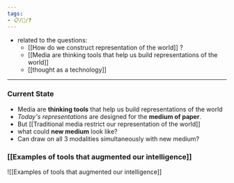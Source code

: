 ```yaml
---
tags:
- 📋/🌱/❓
---
```


- related to the questions:
	- [[How do we construct representation of the world]] ?
	- [[Media are thinking tools that help us build representations of the world]]
	- [[thought as a technology]]

---

### Current State

- Media are **thinking tools** that help us build representations of the world
- *Today's representations* are designed for the **medium of paper**.
- But [[Traditional media restrict our representation of the world]]
- what could **new medium** look like?
- Can draw on all 3 modalities simultaneously with new medium?



### [[Examples of tools that augmented our intelligence]]

![[Examples of tools that augmented our intelligence]]